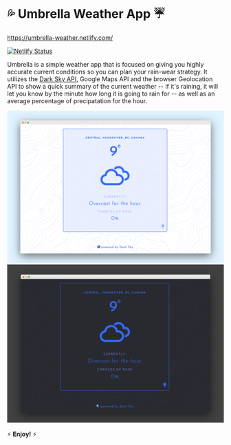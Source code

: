 # 💦 Umbrella Weather App ☔
https://umbrella-weather.netlify.com/

[![Netlify Status](https://api.netlify.com/api/v1/badges/54a2c370-f107-4e18-823d-4871a0b673b1/deploy-status)](https://app.netlify.com/sites/friendly-carson-c71ffd/deploys)

Umbrella is a simple weather app that is focused on giving you highly accurate current conditions so you can plan your rain-wear strategy. It utilizes the [Dark Sky API](https://darksky.net/dev), Google Maps API and the browser Geolocation API to show a quick summary of the current weather -- if it's raining, it will let you know by the minute how long it is going to rain for -- as well as an average percentage of precipatation for the hour.

![](umbrella-screenshot-light.png)
![](umbrella-screenshot-dark.png)

⚡ **Enjoy!** ⚡
